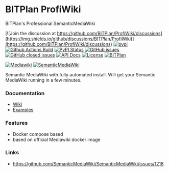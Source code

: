 # BITPlan ProfiWiki
BITPlan's Professional SemanticMediaWiki

[![Join the discussion at https://github.com/BITPlan/ProfiWiki/discussions](https://img.shields.io/github/discussions/BITPlan/ProfiWiki)](https://github.com/BITPlan/ProfiWiki/discussions)
[![pypi](https://img.shields.io/pypi/pyversions/ProfiWiki)](https://pypi.org/project/ProfiWiki/)
[![Github Actions Build](https://github.com/BITPlan/ProfiWiki/actions/workflows/build.yml/badge.svg)](https://github.com/BITPlan/ProfiWiki/actions/workflows/build.yml)
[![PyPI Status](https://img.shields.io/pypi/v/ProfiWiki.svg)](https://pypi.python.org/pypi/ProfiWiki/)
[![GitHub issues](https://img.shields.io/github/issues/BITPlan/ProfiWiki.svg)](https://github.com/BITPlan/ProfiWiki/issues)
[![GitHub closed issues](https://img.shields.io/github/issues-closed/BITPlan/ProfiWiki.svg)](https://github.com/BITPlan/ProfiWiki/issues/?q=is%3Aissue+is%3Aclosed)
[![API Docs](https://img.shields.io/badge/API-Documentation-blue)](https://BITPlan.github.io/ProfiWiki/)
[![License](https://img.shields.io/github/license/BITPlan/ProfiWiki.svg)](https://www.apache.org/licenses/LICENSE-2.0)
[![BITPlan](http://wiki.bitplan.com/images/wiki/thumb/3/38/BITPlanLogoFontLessTransparent.png/198px-BITPlanLogoFontLessTransparent.png)](http://www.bitplan.com)

[![Mediawiki](https://upload.wikimedia.org/wikipedia/commons/thumb/a/a3/MediaWiki_logo_1.png/128px-MediaWiki_logo_1.png)](https://www.mediawiki.org/wiki/MediaWiki)
[![SemanticMediaWiki](http://semantic-mediawiki.org/w/images/7/7c/SMW_logo_142px.png)](http://www.semantic-mediawiki.org/)

Semantic MediaWiki with fully automated install.
Will get your Semantic MediaWiki running in a few minutes.

### Documentation
* [Wiki](https://wiki.bitplan.com/index.php/ProfiWiki)
* [Examples](https://contexts.bitplan.com/index.php/Main_Page)
### Features
* Docker compose based
* based on official Mediawiki docker image
### Links
* https://github.com/SemanticMediaWiki/SemanticMediaWiki/issues/1218
